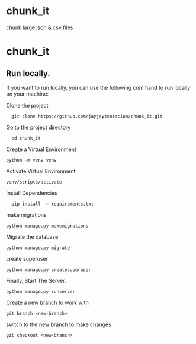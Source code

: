 # chunk_it
chunk large json &amp; csv files

# chunk_it

## Run locally.

If you want to run locally, you can use the following command to run locally on your machine:


Clone the project
```
  git clone https://github.com/jayjaytentacion/chunk_it.git
```

Go to the project directory
```
  cd chunk_it
```

Create a Virtual Environment 
```
python -m venv venv
```

Activate Virtual Environment
```
venv/scripts/activate
```

Install Dependencies
```
  pip install -r requirements.txt
```

make migrations
```
python manage.py makemigrations
```

Migrate the database
```
python manage.py migrate
```

create superuser 
```
python manage.py createsuperuser
```


Finally, Start The Server.
```
python manage.py runserver
```

Create a new branch to work with
```
git branch <new-branch>
```

switch to the new branch to make changes
```
git checkout <new-branch>
```

